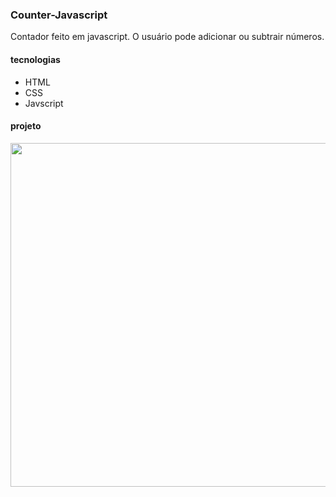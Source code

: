 ### Counter-Javascript  
Contador feito em javascript. O usuário pode adicionar ou subtrair números.  
  
#### tecnologias  
- HTML   
- CSS  
- Javscript  
  
#### projeto  
<img src='https://user-images.githubusercontent.com/56805229/111543829-5cdd3100-8752-11eb-9361-e5b31fbf110f.png' width='550px'> 
